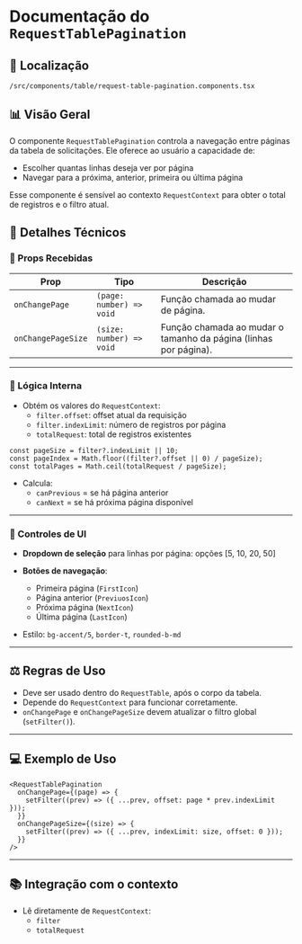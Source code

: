 # Documentação do `RequestTablePagination`

## 📁 Localização
`/src/components/table/request-table-pagination.components.tsx`

## 📊 Visão Geral

O componente `RequestTablePagination` controla a navegação entre páginas da tabela de solicitações. Ele oferece ao usuário a capacidade de:

- Escolher quantas linhas deseja ver por página
- Navegar para a próxima, anterior, primeira ou última página

Esse componente é sensível ao contexto `RequestContext` para obter o total de registros e o filtro atual.

## 🔎 Detalhes Técnicos

### 🎯 Props Recebidas

| Prop              | Tipo                   | Descrição                                                              |
|-------------------|------------------------|-------------------------------------------------------------------------|
| `onChangePage`    | `(page: number) => void`| Função chamada ao mudar de página.                                     |
| `onChangePageSize`| `(size: number) => void`| Função chamada ao mudar o tamanho da página (linhas por página).       |

---

### 🧠 Lógica Interna

- Obtém os valores do `RequestContext`:
  - `filter.offset`: offset atual da requisição
  - `filter.indexLimit`: número de registros por página
  - `totalRequest`: total de registros existentes

```tsx
const pageSize = filter?.indexLimit || 10;
const pageIndex = Math.floor((filter?.offset || 0) / pageSize);
const totalPages = Math.ceil(totalRequest / pageSize);
```

- Calcula:
  - `canPrevious` = se há página anterior
  - `canNext` = se há próxima página disponível

---

### 🧩 Controles de UI

- **Dropdown de seleção** para linhas por página: opções [5, 10, 20, 50]
- **Botões de navegação**:
  - Primeira página (`FirstIcon`)
  - Página anterior (`PreviuosIcon`)
  - Próxima página (`NextIcon`)
  - Última página (`LastIcon`)

- Estilo: `bg-accent/5`, `border-t`, `rounded-b-md`

---

## ⚖️ Regras de Uso

- Deve ser usado dentro do `RequestTable`, após o corpo da tabela.
- Depende do `RequestContext` para funcionar corretamente.
- `onChangePage` e `onChangePageSize` devem atualizar o filtro global (`setFilter()`).

---

## 💻 Exemplo de Uso

```tsx
<RequestTablePagination
  onChangePage={(page) => {
    setFilter((prev) => ({ ...prev, offset: page * prev.indexLimit }));
  }}
  onChangePageSize={(size) => {
    setFilter((prev) => ({ ...prev, indexLimit: size, offset: 0 }));
  }}
/>
```

---

## 📚 Integração com o contexto

- Lê diretamente de `RequestContext`:
  - `filter`
  - `totalRequest`




